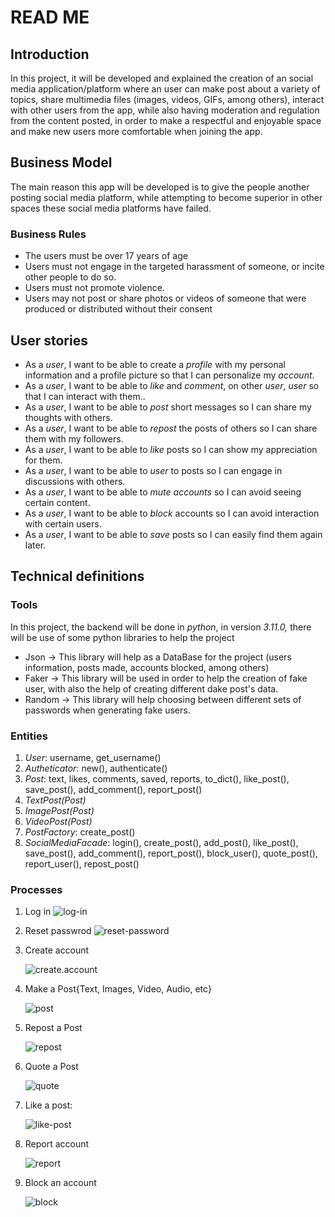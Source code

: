 # READ ME
## Introduction
In this project, it will be developed and explained the creation of an social media application/platform where an user can make post about a variety of topics, share multimedia files (images, videos, GIFs, among others), interact with other users from the app, while also having moderation and regulation from the content posted, in order to make a respectful and enjoyable space and make new users more comfortable when joining the app.
## Business Model
The main reason this app will be developed is to give the people another posting social media platform, while attempting to become superior in other spaces these social media platforms have failed. 
### Business Rules
- The users must be over 17 years of age
- Users must not engage in the targeted harassment of someone, or incite other people to do so.
- Users must not promote violence.
- Users may not post or share photos or videos of someone that were produced or distributed without their consent

## User stories
- As a _user_, I want to be able to create a _profile_ with my personal information and a profile picture so that I can personalize my _account_.
- As a _user_, I want to be able to _like_ and _comment_, on other _user_, _user_ so that I can interact with them..
- As a _user_, I want to be able to _post_ short messages so I can share my thoughts with others.
- As a _user_, I want to be able to _repost_ the posts of others so I can share them with my followers.
- As a _user_, I want to be able to _like_ posts so I can show my appreciation for them.
- As a _user_, I want to be able to _user_ to posts so I can engage in discussions with others.
- As a _user_, I want to be able to _mute_ _accounts_ so I can avoid seeing certain content.
- As a _user_, I want to be able to _block_ accounts so I can avoid interaction with certain users.
- As a _user_, I want to be able to _save_ posts so I can easily find them again later.

## Technical definitions
### Tools
In this project, the backend will be done in *python*, in version *3.11.0,* there will be use of some python libraries to help the project
- Json → This library will help as a DataBase for the project (users information, posts made, accounts blocked, among others)
- Faker → This library will be used in order to help the creation of fake user, with also the help of creating different dake post's data.
- Random → This library will help choosing between different sets of passwords when generating fake users.

### Entities
1. _User_: username, get_username()
2. _Autheticator_: new(), authenticate()
3. _Post_: text, likes, comments, saved, reports, to_dict(), like_post(), save_post(), add_comment(), report_post()
4. _TextPost(Post)_
5. _ImagePost(Post)_
6. _VideoPost(Post)_
7. _PostFactory_: create_post()
8. _SocialMediaFacade_: login(), create_post(), add_post(), like_post(), save_post(), add_comment(), report_post(), block_user(), quote_post(), report_user(), repost_post()

### Processes
1. Log in
   ![log-in](https://github.com/TomasCardenas00/project/blob/main/backend/images/log_in-diag.jpg)
     
2. Reset passwrod
   ![reset-password](https://github.com/TomasCardenas00/project/blob/main/backend/images/reset_password-diag.jpg)

3. Create account

   ![create.account](https://github.com/TomasCardenas00/project/blob/main/backend/images/create_acount-diag.jpg)
4. Make a Post{Text, Images, Video, Audio, etc}

   ![post](https://github.com/TomasCardenas00/project/blob/main/backend/images/make_a_post-diag.jpg)
5. Repost a Post

   ![repost](https://github.com/TomasCardenas00/project/blob/main/backend/images/repost_post-diag.jpg)
6. Quote a Post

   ![quote](https://github.com/TomasCardenas00/project/blob/main/backend/images/quote_post-diag.jpg)
7. Like a post:
   
   ![like-post](https://github.com/TomasCardenas00/project/blob/main/backend/images/like_post-diag.jpg)
8. Report account
   
   ![report](https://github.com/TomasCardenas00/project/blob/main/backend/images/report_account-diag.jpg)
9. Block an account
   
   ![block](https://github.com/TomasCardenas00/project/blob/main/backend/images/block_user-diag.jpg)  
   
